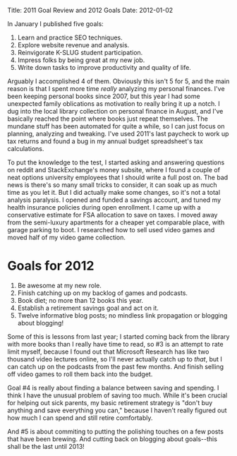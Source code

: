 Title: 2011 Goal Review and 2012 Goals
Date: 2012-01-02

In January I published five goals:

1. Learn and practice SEO techniques.
2. Explore website revenue and analysis.
3. Reinvigorate K-SLUG student participation.
4. Impress folks by being great at my new job.
5. Write down tasks to improve productivity and quality of life.

Arguably I accomplished 4 of them. Obviously this isn't 5 for 5, and the main 
reason is that I spent more time *really* analyzing my personal finances. I've 
been keeping personal books since 2007, but this year I had some unexpected
family oblications as motivation to really bring it up a notch. I dug into 
the local library collection on personal finance in August, and I've basically 
reached the point where books just repeat themselves. The mundane stuff has
been automated for quite a while, so I can just focus on planning, analyzing 
and tweaking. I've used 2011's last paycheck to work up tax returns and found
a bug in my annual budget spreadsheet's tax calculations. 

To put the knowledge to the test, I started asking and answering questions on 
reddit and StackExchange's money subsite, where I found a couple of neat 
options university employees that I should write a full post on. The bad news 
is there's so many small tricks to consider, it can soak up as much time as you
let it. But I did actually make some changes, so it's not a total analysis 
paralysis. I opened and funded a savings account, and tuned my health insurance
policies during open enrollment. I came up with a conservative estimate for 
FSA allocation to save on taxes. I moved away from the semi-luxury apartments 
for a cheaper yet comparable place, with garage parking to boot. I researched 
how to sell used video games and moved half of my video game collection. 

Goals for 2012
==============

1. Be awesome at my new role.
2. Finish catching up on my backlog of games and podcasts.
3. Book diet; no more than 12 books this year.
4. Establish a retirement savings goal and act on it.
5. Twelve informative blog posts; no mindless link propagation or blogging
   about blogging!

Some of this is lessons from last year; I started coming back from the library
with more books than I really have time to read, so #3 is an attempt to rate
limit myself, because I found out that Microsoft Research has like two 
thousand video lectures online, so I'll never actually catch up to *that*, but
I can catch up on the podcasts from the past few months. And finish selling off
video games to roll them back into the budget.

Goal #4 is really about finding a balance between saving and spending. I think I 
have the unusual problem of saving too much. While it's been crucial for
helping out sick parents, my basic retirement strategy is "don't buy anything
and save everything you can," because I haven't really figured out how much I
can spend and still retire comfortably.

And #5 is about commiting to putting the polishing touches on a few posts that
have been brewing. And cutting back on blogging about goals--this shall be the
last until 2013! 
